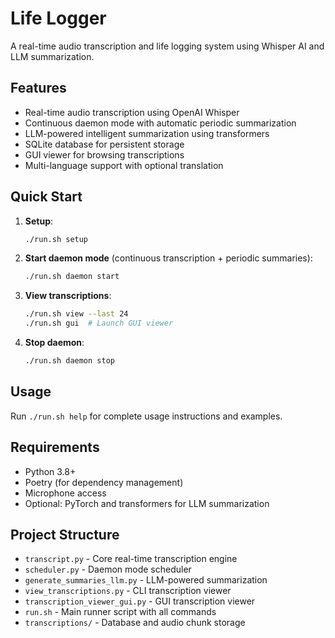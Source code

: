 # Life Logger

A real-time audio transcription and life logging system using Whisper AI and LLM summarization.

## Features

- Real-time audio transcription using OpenAI Whisper
- Continuous daemon mode with automatic periodic summarization
- LLM-powered intelligent summarization using transformers
- SQLite database for persistent storage
- GUI viewer for browsing transcriptions
- Multi-language support with optional translation

## Quick Start

1. **Setup**:

   ```bash
   ./run.sh setup
   ```

2. **Start daemon mode** (continuous transcription + periodic summaries):

   ```bash
   ./run.sh daemon start
   ```

3. **View transcriptions**:

   ```bash
   ./run.sh view --last 24
   ./run.sh gui  # Launch GUI viewer
   ```

4. **Stop daemon**:
   ```bash
   ./run.sh daemon stop
   ```

## Usage

Run `./run.sh help` for complete usage instructions and examples.

## Requirements

- Python 3.8+
- Poetry (for dependency management)
- Microphone access
- Optional: PyTorch and transformers for LLM summarization

## Project Structure

- `transcript.py` - Core real-time transcription engine
- `scheduler.py` - Daemon mode scheduler
- `generate_summaries_llm.py` - LLM-powered summarization
- `view_transcriptions.py` - CLI transcription viewer
- `transcription_viewer_gui.py` - GUI transcription viewer
- `run.sh` - Main runner script with all commands
- `transcriptions/` - Database and audio chunk storage
